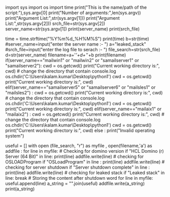 import sys
import os
import time
print("This is the name/path of the script:"),sys.argv[0]
print("Number of arguments:",len(sys.argv))
print("Argument List:",str(sys.argv[1]))
print("Argument List:",str(sys.argv[2]))
srch_file=str(sys.argv[2])
server_name=str(sys.argv[1])
print(server_name)
print(srch_file)

time = time.strftime("%Y%m%d_%H%M%S")
print(time)
b=str(time)
#server_name=input("enter the server name :- ")
a="leaked_stack"
#srch_file=input("enter the log file to serach :- ")
file_search=str(srch_file)
d=str(server_name)
filename=a+'_'+d+'_'+b
print(filename)
if(server_name=="mailwin1" or "mailwin2" or "samailserver1" or "samailserver2"):
    cwd = os.getcwd()
    print("Current working directory is:", cwd)
    # change the directory that contain console.log
    os.chdir('C:\\Users\\kalam.kumar\\Desktop\\python1')
    cwd = os.getcwd()
    print("Current working directory is:", cwd)
elif(server_name=="samailserver5" or "samailserver6" or "mailsles1" or "mailsles2") :
    cwd = os.getcwd()
    print("Current working directory is:", cwd)
    # change the directory that contain console.log
    os.chdir('C:\\Users\\kalam.kumar\\Desktop\\python1')
    cwd = os.getcwd()
    print("Current working directory is:", cwd)
elif(server_name=="mailaix1" or "mailaix2") :
    cwd = os.getcwd()
    print("Current working directory is:", cwd)
    # change the directory that contain console.log
    os.chdir('C:\\Users\\kalam.kumar\\Desktop\\python1')
    cwd = os.getcwd()
    print("Current working directory is:", cwd)
else :
    print("Invalid operating system")

useful = []
with open (file_search, "r") as myfile , open(filename,'a') as addfile :
    for line in myfile:
        # Checking for domino version 
        if "HCL Domino (r) Server (64 Bit)" in line:
            print(line)
            addfile.write(line)
        # checking for OSLOADProgram
        if "OSLoadProgram" in line :
            print(line)
            addfile.write(line)
        # checking for server shutdown
        if "Server shutdown complete" in line :
            print(line)
            addfile.write(line)
        # checking for leaked stack
        if "Leaked stack" in line:
            break
        # Storing the content after shutdown word 
    for line in myfile:
        useful.append(line)
        a_string = "".join(useful)
        addfile.write(a_string)
        print(a_string)
